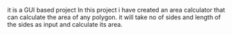 it is a GUI based project
In this project i have created an area calculator that can calculate the area of any polygon.
it will take no of sides and length of the sides as input and calculate its area.
